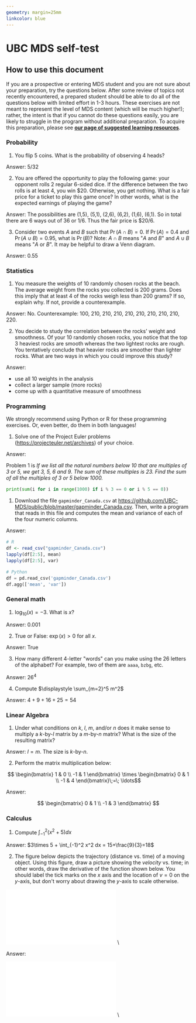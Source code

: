 ```yaml
---
geometry: margin=25mm
linkcolor: blue
---
```

# UBC MDS self-test

## How to use this document

If you are a prospective or entering MDS student and you are not sure about your preparation, try the
questions below. After some review of topics not recently encountered, a prepared student should be able to
do all of the questions below with limited effort in 1-3 hours. These exercises are not meant to represent the
level of MDS content (which will be much higher!); rather, the intent is that if you cannot do these questions
easily, you are likely to struggle in the program without additional preparation. To acquire this preparation,
please see [**our page of suggested learning resources**](https://ubc-mds.github.io/resources_pages/learning_resources/).

### Probability

1. You flip 5 coins. What is the probability of observing 4 heads?

Answer: $5/32$

2. You are offered the opportunity to play the following game: your opponent rolls 2 regular 6-sided dice. If the difference between the two rolls is at least 4, you win \$20. Otherwise, you get nothing. What is a fair price for a ticket to play this game once? In other words, what is the expected earnings of playing the game?

Answer: The possibilities are (1,5), (5,1), (2,6), (6,2), (1,6), (6,1). So in total there are 6 ways out of 36 or $1/6$. Thus the fair price is \$$20/6$.

3. Consider two events $A$ and $B$ such that $\Pr(A \cap B)=0$. If $\Pr(A) = 0.4$ and $\Pr(A \cup B) = 0.95$, what is $\Pr(B)$? Note: $A \cap B$ means "$A$ and $B$" and $A \cup B$ means "$A$ or $B$". It may be helpful to draw a Venn diagram.

Answer: $0.55$

### Statistics

1. You measure the weights of 10 randomly chosen rocks at the beach. The average weight from the rocks you collected is 200 grams. Does this imply that at least 4 of the rocks weigh less than 200 grams? If so, explain why. If not, provide a counterexample.

Answer: No. Counterexample: 100, 210, 210, 210, 210, 210, 210, 210, 210, 220.

2. You decide to study the correlation between the rocks' weight and smoothness. Of your 10 randomly chosen rocks, you notice that the top 3 heaviest rocks are smooth whereas the two lightest rocks are rough. You tentatively conclude that heavier rocks are smoother than lighter rocks. What are two ways in which you could improve this study?

Answer:

 - use all 10 weights in the analysis
 - collect a larger sample (more rocks)
 - come up with a quantitative measure of smoothness

<!-- end answer -->

### Programming

We strongly recommend using Python or R for these programming exercises. Or, even better, do them in both languages!

1. Solve one of the Project Euler problems (<https://projecteuler.net/archives>) of your choice.

Answer:

Problem 1 is 
_If we list all the natural numbers below 10 that are multiples of 3 or 5, we get 3, 5, 6 and 9. The sum of these multiples is 23. Find the sum of all the multiples of 3 or 5 below 1000._

```python
print(sum(i for i in range(1000) if i % 3 == 0 or i % 5 == 0))
```

<!-- end answer -->

1. Download the file `gapminder_Canada.csv` at <https://github.com/UBC-MDS/public/blob/master/gapminder_Canada.csv>. Then, write a program that reads in this file and computes the mean and variance of each of the four numeric columns. 

Answer:

```r
# R
df <- read_csv("gapminder_Canada.csv")
lapply(df[2:5], mean)
lapply(df[2:5], var)
```

```python
# Python
df = pd.read_csv('gapminder_Canada.csv')
df.agg(['mean', 'var'])
```

<!-- end answer -->

### General math

1. $\log_{10}(x) = -3$. What is $x$? 

Answer: $0.001$

2. True or False: $\exp(x) > 0$ for all $x$.

Answer: True

3. How many different 4-letter "words" can you make using the 26 letters of the alphabet? For example, two of them are `aaaa`, `bzbg`, etc.

Answer: $26^4$

4. Compute $\displaystyle \sum_{m=2}^5 m^2$

Answer: $4+9+16+25=54$

### Linear Algebra

1. Under what conditions on $k$, $l$, $m$, and/or $n$ does it make sense to multiply a $k$-by-$l$ matrix by a $m$-by-$n$ matrix? What is the size of the resulting matrix?

Answer: $l=m$. The size is $k$-by-$n$.

2. Perform the matrix multiplication below:

$$ \begin{bmatrix} 
1 & 0 \\ 
-1 & 1 
\end{bmatrix} \times
\begin{bmatrix} 
0 & 1 \\ 
-1 & 4 
\end{bmatrix}\;=\; \ldots$$

Answer:

$$ \begin{bmatrix} 
0 & 1 \\ 
-1 & 3 
\end{bmatrix} $$

<!-- end answer -->

### Calculus

1. Compute $\int_{-1}^2 \left( x^2 + 5 \right) dx$

Answer: $3\times 5 + \int_{-1}^2 x^2  dx = 15+\frac{9}{3}=18$

2. The figure below depicts the trajectory (distance vs. time) of a moving object. Using this figure, draw a picture showing the _velocity_ vs. time; in other words, draw the derivative of the function shown below. You should label the tick marks on the $x$ axis and the location of $v=0$ on the $y$-axis, but don't worry about drawing the $y$-axis to scale otherwise.

![distance vs. time](calcQ.pdf)
\ 

Answer:

![velocity vs. time](calcA.pdf)
\ 

<!-- end answer -->
